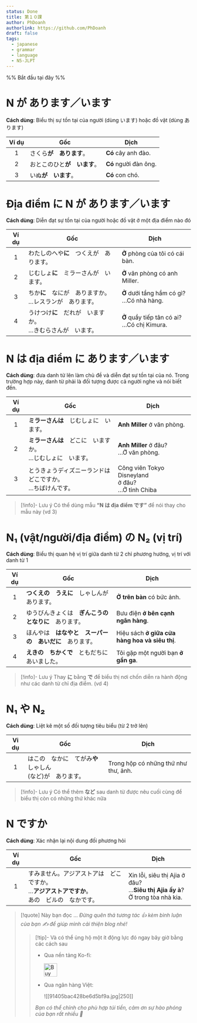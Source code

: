 ```yaml
---
status: Done
title: 第１０課
author: PhDoanh
authorlink: https://github.com/PhDoanh
draft: false
tags:
  - japanese
  - grammar
  - language
  - N5-JLPT
---
```

%% Bắt đầu tại đây %%
# N が あります／います
**Cách dùng**: Biểu thị sự tồn tại của người (dùng います) hoặc đồ vật (dùng あります)

| Ví dụ | Gốc              | Dịch                  |
| :---: | ---------------- | --------------------- |
|   1   | さくら**が　あります**。   | **Có** cây anh đào.   |
|   2   | おとこのひと**が　います**。 | **Có** người đàn ông. |
|   3   | いぬ**が　います**。     | **Có** con chó.       |

# Địa điểm に N が あります／います
**Cách dùng**: Diễn đạt sự tồn tại của người hoặc đồ vật ở một địa điểm nào đó

| Ví dụ | Gốc                                   | Dịch                                            |
| :---: | ------------------------------------- | ----------------------------------------------- |
|   1   | わたしのへや**に**　つくえが　あります。                | **Ở** phòng của tôi có cái bàn.                 |
|   2   | じむしょ**に**　ミラーさんが　います。                 | **Ở** văn phòng có anh Miller.                  |
|   3   | ちか**に**　なにが　ありますか。  <br>…レスランが　あります。  | **Ở** dưới tầng hầm có gì?  <br>…Có nhà hàng.   |
|   4   | うけつけ**に**　だれが　いますか。  <br>…きむらさんが　います。 | **Ở** quầy tiếp tân có ai?  <br>…Có chị Kimura. |

# N は địa điểm に あります／います
**Cách dùng**: đưa danh từ lên làm chủ đề và diễn đạt sự tồn tại của nó. Trong trường hợp này, danh từ phải là đối tượng được cả người nghe và nói biết đến.

| Ví dụ | Gốc                                                                   | Dịch                                                      |
|:-----:| --------------------------------------------------------------------- | --------------------------------------------------------- |
|   1   | **ミラーさんは**　じむしょに　います。                                | **Anh Miller** ở văn phòng.                               |
|   2   | **ミラーさんは**　どこに　いますか。  <br>…じむしょに　います。       | **Anh Miller** ở đâu?  <br>…Ở văn phòng.                  |
|   3   | とうきょうディズニーランドは　  <br>どこですか。  <br>…ちばけんです。 | Công viên Tokyo Disneyland  <br>ở đâu?  <br>…Ở tỉnh Chiba |

> [!info]- Lưu ý
> Có thể dùng mẫu **“N は địa điểm です”** để nói thay cho mẫu này (vd 3)

# N₁ (vật/người/địa điểm) の N₂ (vị trí)
**Cách dùng**: Biểu thị quan hệ vị trí giữa danh từ 2 chỉ phương hướng, vị trí với danh từ 1

| Ví dụ | Gốc                                                      | Dịch                                           |
|:-----:| -------------------------------------------------------- | ---------------------------------------------- |
|   1   | **つくえの　うえに**　しゃしんが　あります。             | **Ở trên bàn** có bức ảnh.                     |
|   2   | ゆうびんきょくは　**ぎんこうの　となりに**　あります。   | Bưu điện **ở bên cạnh ngân hàng**.             |
|   3   | ほんやは　**はなやと　スーパーの　あいだに**　あります。 | Hiệu sách **ở giữa cửa hàng hoa và siêu thị**. |
|   4   | **えきの　ちかくで**　ともだちに　あいました。           | Tôi gặp một người bạn **ở gần ga**.            |

> [!info]- Lưu ý
> Thay **に** bằng **で** để biểu thị nơi chốn diễn ra hành động như các danh từ chỉ địa điểm. (vd 4)

# N₁ や N₂
**Cách dùng**: Liệt kê một số đối tượng tiêu biểu (từ 2 trở lên)

| Vi dụ | Gốc                                                              | Dịch                                 |
|:-----:| ---------------------------------------------------------------- | ------------------------------------ |
|   1   | はこの　なかに　てがみ**や**　しゃしん  <br>(など)が　あります。 | Trong hộp có những thứ như thư, ảnh. |

> [!info]- Lưu ý
> Có thể thêm **など** sau danh từ được nêu cuối cùng để biểu thị còn có những thứ khác nữa

# N ですか
**Cách dùng**: Xác nhận lại nội dung đối phương hỏi

| Ví dụ | Gốc                                                         | Dịch                                                                                  |
| :---: | ----------------------------------------------------------- | ------------------------------------------------------------------------------------- |
|   1   | すみません。アジアストアは　どこですか。  <br>…**アジアストアですか**。  <br>あの　ビルの　なかです。 | Xin lỗi, siêu thị Ajia ở đâu?  <br>…**Siêu thị Ajia ấy à**?  <br>Ở trong tòa nhà kia. |

> [!quote] Này bạn đọc ...
> *Đừng quên thả tương tác 👍 kèm bình luận của bạn ✍️ để giúp mình cải thiện blog nhé!* 
> > [!tip]- Và có thể ủng hộ một ít động lực đó ngay bây giờ bằng các cách sau
> > - Qua nền tảng Ko-fi:
> > 
> >   <a href='https://ko-fi.com/M4M111S8CI' target='_blank'><img height='36' style='border:0px;height:36px;' src='https://storage.ko-fi.com/cdn/kofi3.png?v=3' border='0' alt='Buy Me a Coffee at ko-fi.com' /></a>
> > - Qua ngân hàng Việt:
> >   
> >   ![[91405bac428be6d5bf9a.jpg|250]]
> > 
> > *Bạn có thể chỉnh cho phù hợp túi tiền, cảm ơn sự hào phóng của bạn rất nhiều 🥰*